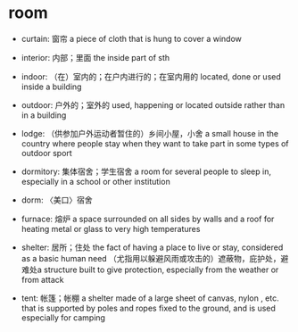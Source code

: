 # room

- curtain: 窗帘 a piece of cloth that is hung to cover a window
- interior: 内部；里面 the inside part of sth
- indoor: （在）室内的；在户内进行的；在室内用的 located, done or used inside a building
- outdoor: 户外的；室外的 used, happening or located outside rather than in a building


- lodge: （供参加户外运动者暂住的）乡间小屋，小舍 a small house in the country where people stay when they want to take part in some types of outdoor sport

- dormitory: 集体宿舍；学生宿舍 a room for several people to sleep in, especially in a school or other institution
- dorm: 〈美口〉宿舍

- furnace: 熔炉 a space surrounded on all sides by walls and a roof for heating metal or glass to very high temperatures
- shelter: 居所；住处 the fact of having a place to live or stay, considered as a basic human need （尤指用以躲避风雨或攻击的）遮蔽物，庇护处，避难处a structure built to give protection, especially from the weather or from attack
- tent: 帐篷；帐棚 a shelter made of a large sheet of canvas, nylon , etc. that is supported by poles and ropes fixed to the ground, and is used especially for camping
